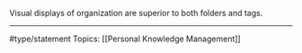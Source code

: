 Visual displays of organization are superior to both folders and tags.

* * *
#type/statement Topics: [[Personal Knowledge Management]]